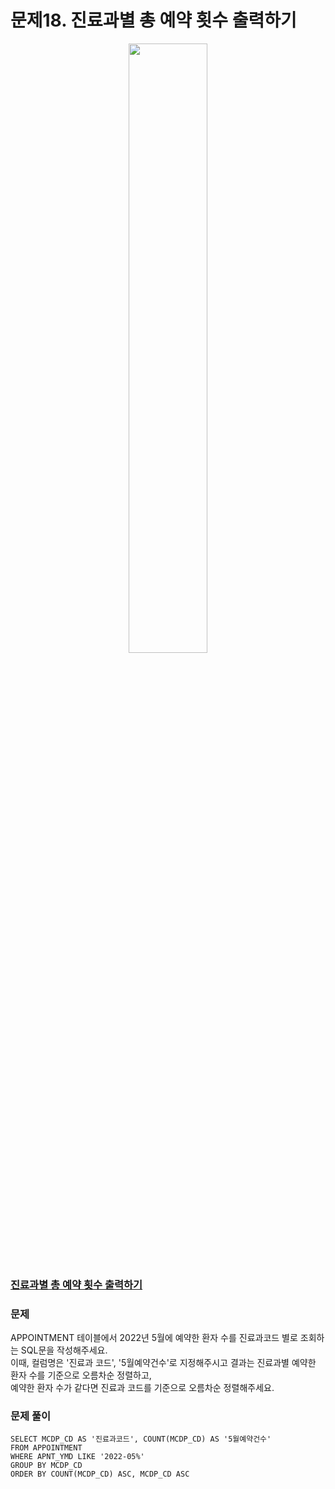 # 문제18. 진료과별 총 예약 횟수 출력하기
<center><img src="https://user-images.githubusercontent.com/77037338/210046724-5f984c66-80c3-4c70-9fdc-32371e86c30c.png" width="50%" height="50%"></center>

### [진료과별 총 예약 횟수 출력하기](https://school.programmers.co.kr/learn/courses/30/lessons/132202)

### 문제
APPOINTMENT 테이블에서 2022년 5월에 예약한 환자 수를 진료과코드 별로 조회하는 SQL문을 작성해주세요. <br>
이때, 컬럼명은 '진료과 코드', '5월예약건수'로 지정해주시고 결과는 진료과별 예약한 환자 수를 기준으로 오름차순 정렬하고, <br>
예약한 환자 수가 같다면 진료과 코드를 기준으로 오름차순 정렬해주세요.<br>

### 문제 풀이
```Mysql
SELECT MCDP_CD AS '진료과코드', COUNT(MCDP_CD) AS '5월예약건수'
FROM APPOINTMENT
WHERE APNT_YMD LIKE '2022-05%'
GROUP BY MCDP_CD
ORDER BY COUNT(MCDP_CD) ASC, MCDP_CD ASC
```
